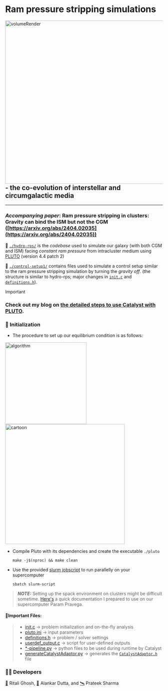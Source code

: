 # Ram pressure stripping simulations 
<img align="right" src="https://github.com/RitaliG/rps_cgm_hydro/assets/59788464/38a0e0b3-e967-4764-aae6-94026973f050" alt="volumeRender" width="520"/>

## - the co-evolution of interstellar and circumgalactic media
---
### *Accompanying paper*:  Ram pressure stripping in clusters: Gravity can bind the ISM but not the CGM ([https://arxiv.org/abs/2404.02035](https://arxiv.org/abs/2404.02035))

:open_file_folder: [`./hydro-rps/`](./hydro-rps) is the *codebase* used to simulate our galaxy (with both CGM and ISM) facing *constant ram pressure* from intracluster medium 
using [PLUTO](https://plutocode.ph.unito.it/documentation.html) (version 4.4 patch 2)

:open_file_folder: [`./control-setup1/`](./hydro-rps) contains files used to simulate a control setup similar to the ram pressure stripping simulation by turning the *gravity off*. (the structure is similar to hydro-rps; major changes in [`init.c`](./control-setup1/init.c) and [`definitions.h`](./control-setup1/definitions.h)).

> [!IMPORTANT]
> ### Check out my blog on [the detailed steps to use Catalyst with PLUTO](https://sites.google.com/view/ritalighosh/use-catalyst-with-your-simulations?authuser=0).


### 🏃 Initialization
* The procedure to set up our equilibrium condition is as follows:

<img src="https://github.com/RitaliG/rps_cgm_hydro/assets/59788464/9493fb43-acfd-4981-a942-35fabefa2cd0" alt="algorithm" width="260"/>
<img src="https://github.com/RitaliG/rps_cgm_hydro/assets/59788464/69ec651d-418f-40a0-b6ca-16102f65fe5c" alt="cartoon" width="382"/>

* Compile Pluto with its dependencies and create the executable `./pluto`
  ```
  make -j$(nproc) && make clean 
  ```
* Use the provided [slurm jobscript](./hydro-rps/slurm-script) to run parallelly on your supercomputer
  ```
  sbatch slurm-script
  ```
 > **_NOTE:_** 
  Setting up the spack environment on clusters might be difficult sometime.
  [Here's](https://sites.google.com/view/ritalighosh/home-spack-environment?authuser=0) a quick documentation I prepared to use on our supercomputer Param Pravega.
  
#### __:bookmark:Important Files:__ ##
> - [init.c](./hydro-rps/init.c) &rarr; problem initialization and on-the-fly analysis
> - [pluto.ini](./hydro-rps/) &rarr; input parameters
> - [definitions.h](./hydro-rps/definitions.h) &rarr; problem / solver settings
> - [userdef_output.c](./hydro-rps/userdef_output.c) &rarr; script for user-defined outputs
> - [*-pipeline.py](./hydro-rps/) &rarr; python files to be used during runtime by Catalyst
> - [generateCatalystAdaptor.py](./hydro-rps/generateCatalystAdaptor.py) &rarr; generates the [`CatalystAdaptor.h`](./hydro-rps/CatalystAdapotor.h) file


### 🧑‍💻 Developers

[🔗](https://github.com/RitaliG) Ritali Ghosh,
[🔗](https://github.com/dutta-alankar) Alankar Dutta, and
[🛰️](http://www.physics.iisc.ernet.in/~prateek/) Prateek Sharma
